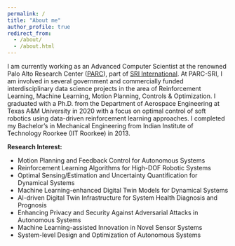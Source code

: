 ```yaml
---
permalink: /
title: "About me"
author_profile: true
redirect_from: 
  - /about/
  - /about.html
---
```


I am currently working as an Advanced Computer Scientist at the renowned Palo Alto Research Center ([PARC](https://www.parc.com/)), part of [SRI International](https://www.sri.com/). At PARC-SRI, I am involved in several government and commercially funded interdisciplinary data science projects in the area of Reinforcement Learning, Machine Learning, Motion Planning, Controls & Optimization. I graduated with a Ph.D. from the Department of Aerospace Engineering at Texas A&M University in 2020 with a focus on optimal control of soft robotics using data-driven reinforcement learning approaches. I completed my Bachelor’s in Mechanical Engineering from Indian Institute of Technology Roorkee (IIT Roorkee) in 2013.

**Research Interest:**
* Motion Planning and Feedback Control for Autonomous Systems
* Reinforcement Learning Algorithms for High-DOF Robotic Systems
* Optimal Sensing/Estimation and Uncertainty Quantification for Dynamical Systems
* Machine Learning-enhanced Digital Twin Models for Dynamical Systems
* AI-driven Digital Twin Infrastructure for System Health Diagnosis and Prognosis
* Enhancing Privacy and Security Against Adversarial Attacks in Autonomous Systems
* Machine Learning-assisted Innovation in Novel Sensor Systems
* System-level Design and Optimization of Autonomous Systems




<!-- Relevant Research Project Leadership -->

<!-- One line details  -->

<!-- Proposals and Concept Papers -->